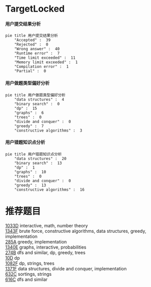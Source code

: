 # TargetLocked

<!-- tabs:start -->



#### **用户提交结果分析**

```mermaid
pie title 用户提交结果分析
    "Accepted" :  39
    "Rejected" :  0
    "Wrong answer" :  40
    "Runtime error" :  7
    "Time limit exceeded" :  11
    "Memory limit exceeded" :  1
    "Compilation error" :  1
    "Partial" :  0
```

#### **用户做题类型偏好分析**

```mermaid
pie title 用户做题类型偏好分析
    "data structures" :  4
    "binary search" :  0
    "dp" :  15
    "graphs" :  6
    "trees" :  0
    "divide and conquer" :  0
    "greedy" :  7
    "constructive algorithms" :  3
```
#### **用户错题知识点分析**

```mermaid
pie title 用户错题知识点分析
    "data structures" :  20
    "binary search" :  13
    "dp" :  1
    "graphs" :  10
    "trees" :  0
    "divide and conquer" :  0
    "greedy" :  13
    "constructive algorithms" :  16
```



<!-- tabs:end -->
# 推荐题目
[1033D](https://codeforces.com/contest/1033/problem/D)		interactive,
                        math,
                        number theory		  
[1343F](https://codeforces.com/contest/1343/problem/F)		brute force,
                        constructive algorithms,
                        data structures,
                        greedy,
                        implementation		  
[285A](https://codeforces.com/contest/285/problem/A)		greedy,
                        implementation		  
[1340E](https://codeforces.com/contest/1340/problem/E)		graphs,
                        interactive,
                        probabilities		  
[274B](https://codeforces.com/contest/274/problem/B)		dfs and similar,
                        dp,
                        greedy,
                        trees		  
[10D](https://codeforces.com/contest/10/problem/D)		dp		  
[1082F](https://codeforces.com/contest/1082/problem/F)		dp,
                        strings,
                        trees		  
[1371F](https://codeforces.com/contest/1371/problem/F)		data structures,
                        divide and conquer,
                        implementation		  
[632C](https://codeforces.com/contest/632/problem/C)		sortings,
                        strings		  
[616C](https://codeforces.com/contest/616/problem/C)		dfs and similar		  
